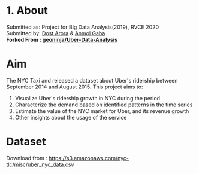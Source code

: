 # 1. About 
Submitted as: Project for Big Data Analysis(2019), RVCE 2020  
Submitted by: [Dost Arora](https://github.com/dostarora97) & [Anmol Gaba](https://github.com/anmolgaba)    
**Forked From : [geoninja/Uber-Data-Analysis](https://github.com/geoninja/Uber-Data-Analysis)**

# Aim
The NYC Taxi and released a dataset about Uber's ridership between September 2014 and August 2015.
This project aims to:
1. Visualize Uber's ridership growth in NYC during the period
2. Characterize the demand based on identified patterns in the time series
3. Estimate the value of the NYC market for Uber, and its revenue growth
4. Other insights about the usage of the service

# Dataset
Download from : https://s3.amazonaws.com/nyc-tlc/misc/uber_nyc_data.csv
